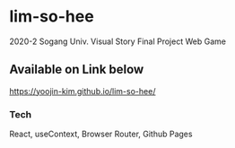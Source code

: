 # lim-so-hee

2020-2 Sogang Univ. Visual Story Final Project
Web Game

## Available on Link below

https://yoojin-kim.github.io/lim-so-hee/


### Tech

React, useContext, Browser Router, Github Pages
